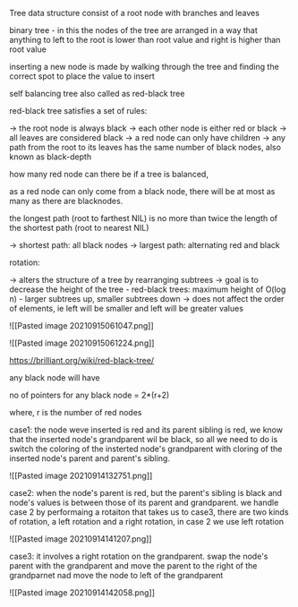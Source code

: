 Tree data structure consist of a root node with branches and leaves

binary tree - in this the nodes of the tree are arranged in a way that anything to left to the root is lower than root value and right is higher than root value

inserting a new node is made by walking through the tree and finding the correct spot to place the value to insert

self balancing tree also called as red-black tree

red-black tree satisfies a set of rules:

-> the root node is always black
-> each other node is either red or black
-> all leaves are considered black
-> a red node can only have children
-> any path from the root to its leaves has the same number of black nodes, also known as black-depth

how many red node can there be if a tree is balanced,

as a red node can only come from a black node, there will be at most as many as there are blacknodes.

the longest path (root to farthest NIL) is no more than twice the length of the shortest path (root to nearest NIL)

-> shortest path: all black nodes
-> largest path: alternating red and black

rotation:

-> alters the structure of a tree by rearranging subtrees
-> goal is to decrease the height of the tree
	- red-black trees: maximum height of O(log n)
	- larger subtrees up, smaller subtrees down
-> does not affect the order of elements, ie left will be smaller and left will be greater values

![[Pasted image 20210915061047.png]]

![[Pasted image 20210915061224.png]]



https://brilliant.org/wiki/red-black-tree/

any black node will have 

no of pointers for any black node = 2*(r+2)

where,
	r is the number of red nodes
	
case1:
	the node weve inserted is red and its parent sibling is red, we know that the inserted node's grandparent wil be black, so all we need to do is switch the coloring of the insterted node's grandparent with cloring of the inserted node's parent and parent's sibling.
	
![[Pasted image 20210914132751.png]]

case2:
	when the node's parent is red, but the parent's sibling is black and node's values is between those of its parent and grandparent.
	we handle case 2 by performaing a rotaiton that takes us to case3, there are two kinds of rotation, a left rotation and a right rotation, in case 2 we use left rotation
	
![[Pasted image 20210914141207.png]]

case3:
	it involves a right rotation on the grandparent. swap the node's parent with the grandparent and move the parent to the right of the grandparnet nad move the node to left of the grandparent
	
![[Pasted image 20210914142058.png]]




